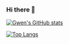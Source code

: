 ### Hi there 👋

<!--
**usergwen/usergwen** is a ✨ _special_ ✨ repository because its `README.md` (this file) appears on your GitHub profile.

Here are some ideas to get you started:

- 🔭 I’m currently working on ...
- 🌱 I’m currently learning ...
- 👯 I’m looking to collaborate on ...
- 🤔 I’m looking for help with ...
- 💬 Ask me about ...
- 📫 How to reach me: ...
- 😄 Pronouns: ...
- ⚡ Fun fact: ...
-->

<!--
- Github Stats Card
-->

[![Gwen's GitHub stats](https://github-readme-stats.vercel.app/api?username=usergwen&show_icons=true)](https://github.com/anuraghazra/github-readme-stats)

[![Top Langs](https://github-readme-stats.vercel.app/api/top-langs/?username=usergwena&hide=javascript,html,css&layout=compact)](https://github.com/anuraghazra/github-readme-stats)


